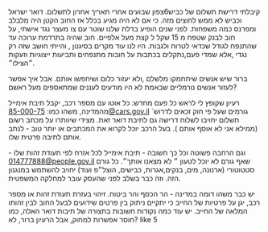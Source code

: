 

קיבלתי דרישת תשלום של כביש6צפון שבועים אחרי תאריך אחרון לתשלום. דואר ישראל וכביש לא ממש לחוצים מזה. כי אם לא היה מגיע בכלל אז החוב הקטן היה מלבלב ומפרנס כמה משפחות.
לפני שנים הופיע בדלת שלנו שוטר עם צו מעצר נגד אישתי, על חוב לבנק שטפח מ 15 שקל ל קצת מעל אלפיים. חוב שהיה בתרדמת ערוכה עד שהתנפח לגודל שכדאי לטרוח ולגבות.
היו לנו עוד מקרים בסיגנון , והייתי חושב שזה רק נגדי ,אלא שמדי פעם,נתקלים בכתבות על חובות מתנפחים ותביעות ייצוגיות וזעקות ״הצילו״.

ברור שיש אנשים שיתחמקו מלשלם ,ולא יעזור כלום ושיחפשו אותם. אבל איך אפשר לעזור אנשים נורמליים שבאמת לא היו מודעים לעננים שמתאספים מעל ראשם?

רעיון שקופץ לי לראש כל פעם מחדש: כל אוטו עם מספר רכב, יקבל תיבת אימייל מהמדינה, משהו כמו:
85-000-75@cars.gov.il
`גורמים שעל פי חוק זכאים לדרוש תשלום יחויבו לשלוח דרישה גם לתיבת דואר זאת. מצידי שיוותרו על מכתב רשום (ממילא אני לא אוסף אותם ). בעל הרכב יוכל לקרוא את המכתבים או יותר טוב - לנתב אותם לתיבה פרטית שלו.

וגם הרחבה פשוטה וכל כך חשובה - תיבת אימייל לכל אזרח לפי תעודת זהות שלו -
014777888@people.gov.il
שאף גורם לא יוכל לטעון ״ לא מצאנו אותך״.  כל גורם סטטוטורי  (ארנונה, מים, בנקים,אגרות, כבישים, הוצל״פ ועוד) יחויב להשתמש במנגנון הזה. וזה כבר בשלב לפני שהעסק עובר למחלקה המשפטית.

יש כבר משהו דומה במדינה - הר הכסף והר ביטוח. זיהוי בעזרת תעודת זהות או מספר רכב, יגן על פרטיות של החייב כי יתקיים ניתוק בין פרטים שידועים לבעל החוב לבין זהותו המלאה של החייב.
יש עוד כמה נקודות חשובות בתצורה של תיבות דואר האלה, כמו חוסר אפשרות למחוק, אבל הרעיון ברור, לא?
like
5

